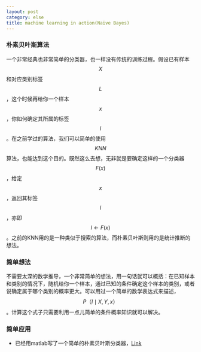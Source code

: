 ```yaml
---
layout: post
category: else
title: machine learning in action(Naive Bayes)
---
```


### 朴素贝叶斯算法
一个非常经典也非常简单的分类器，也一样没有传统的训练过程。假设已有样本 $$ X $$ 和对应类别标签 $$ L $$，这个时候再给你一个样本 $$ x $$，你如何确定其所属的标签 $$ l $$。在之前学过的算法，我们可以简单的使用 $$KNN $$算法，也能达到这个目的。既然这么去想，无非就是要确定这样的一个分类器$$ F(x) $$，给定$$ x $$，返回其标签$$ l $$，亦即 $$ l \leftarrow F(x) $$。之前的KNN用的是一种类似于搜索的算法，而朴素贝叶斯则用的是统计推断的想法。

### 简单想法
不需要太深的数学推导，一个非常简单的想法，用一句话就可以概括：在已知样本和类别的情况下，随机给你一个样本，通过已知的条件确定这个样本的类别，或者说确定属于哪个类别的概率更大。可以用过一个简单的数学表达式来描述，$$ P（l \mid X,Y,x） $$ 。计算这个式子只需要利用一点儿简单的条件概率知识就可以解决。

### 简单应用
* 已经用matlab写了一个简单的朴素贝叶斯分类器，[Link](https://github.com/xindongzhang/Statistical-Learning-Lihang)